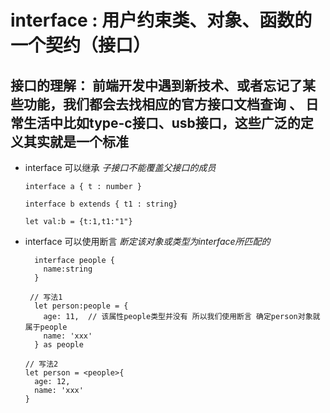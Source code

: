 # interface : 用户约束类、对象、函数的一个契约（接口）
## 接口的理解： 前端开发中遇到新技术、或者忘记了某些功能，我们都会去找相应的官方接口文档查询 、 日常生活中比如type-c接口、usb接口，这些广泛的定义其实就是一个标准

+ interface 可以继承 *子接口不能覆盖父接口的成员*
  ```
  interface a { t : number }  

  interface b extends { t1 : string}

  let val:b = {t:1,t1:"1"}
  ```
+ interface 可以使用断言 *断定该对象或类型为interface所匹配的*
  ```
    interface people {
      name:string
    }
    
   // 写法1
    let person:people = {
      age: 11,  // 该属性people类型并没有 所以我们使用断言 确定person对象就属于people
      name: 'xxx'
    } as people

  // 写法2
  let person = <people>{
    age: 12,
    name: 'xxx'
  } 

  ```